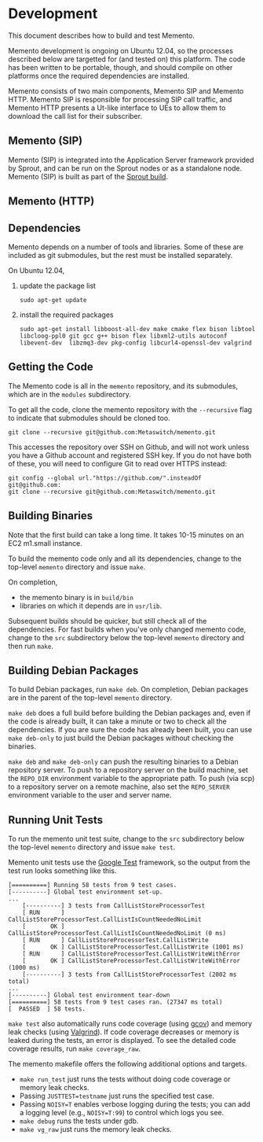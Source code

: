 # Development

This document describes how to build and test Memento.

Memento development is ongoing on Ubuntu 12.04, so the processes described
below are targetted for (and tested on) this platform.  The code has been
written to be portable, though, and should compile on other platforms once the
required dependencies are installed.

Memento consists of two main components, Memento SIP and Memento HTTP. Memento SIP is responsible for processing SIP call traffic, and Memento HTTP presents a Ut-like interface to UEs to allow them to download the call list for their subscriber.

## Memento (SIP)

Memento (SIP) is integrated into the Application Server framework provided by Sprout,
and can be run on the Sprout nodes or as a standalone node. Memento (SIP) is built as part of the [Sprout build](https://github.com/Metaswitch/sprout/blob/dev/docs/Development.md).

## Memento (HTTP)

Dependencies
------------

Memento depends on a number of tools and libraries.  Some of these are
included as git submodules, but the rest must be installed separately.

On Ubuntu 12.04,

1.  update the package list

        sudo apt-get update

2.  install the required packages

        sudo apt-get install libboost-all-dev make cmake flex bison libtool libcloog-ppl0 git gcc g++ bison flex libxml2-utils autoconf libevent-dev  libzmq3-dev pkg-config libcurl4-openssl-dev valgrind
        
Getting the Code
----------------

The Memento code is all in the `memento` repository, and its submodules, which
are in the `modules` subdirectory.

To get all the code, clone the memento repository with the `--recursive` flag to
indicate that submodules should be cloned too.

    git clone --recursive git@github.com:Metaswitch/memento.git

This accesses the repository over SSH on Github, and will not work unless you have a Github account and registered SSH key. If you do not have both of these, you will need to configure Git to read over HTTPS instead:

    git config --global url."https://github.com/".insteadOf git@github.com:
    git clone --recursive git@github.com:Metaswitch/memento.git

Building Binaries
-----------------

Note that the first build can take a long time. It takes 10-15 minutes on
an EC2 m1.small instance.

To build the memento code only and all its dependencies, change to the top-level `memento`
directory and issue `make`.

On completion,

* the memento binary is in `build/bin`
* libraries on which it depends are in `usr/lib`.

Subsequent builds should be quicker, but still check all of the
dependencies. For fast builds when you've only changed memento code, change to
the `src` subdirectory below the top-level `memento` directory and then run
`make`.

Building Debian Packages
------------------------

To build Debian packages, run `make deb`.  On completion, Debian packages
are in the parent of the top-level `memento` directory.

`make deb` does a full build before building the Debian packages and, even if
the code is already built, it can take a minute or two to check all the
dependencies.  If you are sure the code has already been built, you can use
`make deb-only` to just build the Debian packages without checking the
binaries.

`make deb` and `make deb-only` can push the resulting binaries to a Debian
repository server.  To push to a repository server on the build machine, set
the `REPO_DIR` environment variable to the appropriate path.  To push (via
scp) to a repository server on a remote machine, also set the `REPO_SERVER`
environment variable to the user and server name.

Running Unit Tests
------------------

To run the memento unit test suite, change to the `src` subdirectory below
the top-level `memento` directory and issue `make test`.

Memento unit tests use the [Google Test](https://code.google.com/p/googletest/)
framework, so the output from the test run looks something like this.

    [==========] Running 58 tests from 9 test cases.
    [----------] Global test environment set-up.
	...
        [----------] 3 tests from CallListStoreProcessorTest
        [ RUN      ] CallListStoreProcessorTest.CallListIsCountNeededNoLimit
        [       OK ] CallListStoreProcessorTest.CallListIsCountNeededNoLimit (0 ms)
        [ RUN      ] CallListStoreProcessorTest.CallListWrite
        [       OK ] CallListStoreProcessorTest.CallListWrite (1001 ms)
        [ RUN      ] CallListStoreProcessorTest.CallListWriteWithError
        [       OK ] CallListStoreProcessorTest.CallListWriteWithError (1000 ms)
        [----------] 3 tests from CallListStoreProcessorTest (2002 ms total)
	...
    [----------] Global test environment tear-down
    [==========] 58 tests from 9 test cases ran. (27347 ms total)
    [  PASSED  ] 58 tests.

`make test` also automatically runs code coverage (using
[gcov](http://gcc.gnu.org/onlinedocs/gcc/Gcov.html)) and memory leak checks
(using [Valgrind](http://valgrind.org/)).  If code coverage decreases or
memory is leaked during the tests, an error is displayed. To see the detailed
code coverage results, run `make coverage_raw`.

The memento makefile offers the following additional options and targets.

*   `make run_test` just runs the tests without doing code coverage or memory
    leak checks.
*   Passing `JUSTTEST=testname` just runs the specified test case.
*   Passing `NOISY=T` enables verbose logging during the tests; you can add
    a logging level (e.g., `NOISY=T:99`) to control which logs you see.
*   `make debug` runs the tests under gdb.
*   `make vg_raw` just runs the memory leak checks.
